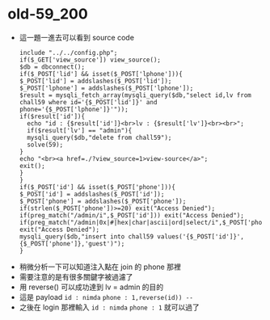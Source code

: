 # old-59_200

* 這一題一進去可以看到 source code 
    ```php=
    include "../../config.php";
    if($_GET['view_source']) view_source();
    $db = dbconnect();
    if($_POST['lid'] && isset($_POST['lphone'])){
    $_POST['lid'] = addslashes($_POST['lid']);
    $_POST['lphone'] = addslashes($_POST['lphone']);
    $result = mysqli_fetch_array(mysqli_query($db,"select id,lv from chall59 where id='{$_POST['lid']}' and phone='{$_POST['lphone']}'"));
    if($result['id']){
      echo "id : {$result['id']}<br>lv : {$result['lv']}<br><br>";
      if($result['lv'] == "admin"){
      mysqli_query($db,"delete from chall59");
      solve(59);
    }
    echo "<br><a href=./?view_source=1>view-source</a>";
    exit();
    }
    }
    if($_POST['id'] && isset($_POST['phone'])){
    $_POST['id'] = addslashes($_POST['id']);
    $_POST['phone'] = addslashes($_POST['phone']);
    if(strlen($_POST['phone'])>=20) exit("Access Denied");
    if(preg_match("/admin/i",$_POST['id'])) exit("Access Denied");
    if(preg_match("/admin|0x|#|hex|char|ascii|ord|select/i",$_POST['phone'])) exit("Access Denied");
    mysqli_query($db,"insert into chall59 values('{$_POST['id']}',{$_POST['phone']},'guest')");
    }
    ```
* 稍微分析一下可以知道注入點在 join 的 phone 那裡
* 需要注意的是有很多關鍵字被過濾了
* 用 reverse() 可以成功達到 lv = admin 的目的
* 這是 payload `id : nimda` `phone : 1,reverse(id)) -- `
* 之後在 login 那裡輸入 `id : nimda` `phone : 1` 就可以過了
